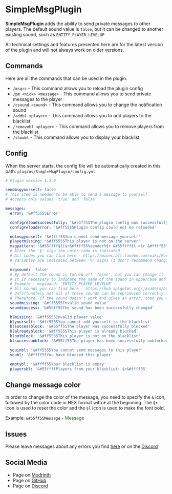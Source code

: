 # SimpleMsgPlugin
**SimpleMsgPlugin** adds the ability to send private messages to other players. The default sound value is `false`, but it can be changed to another existing sound, such as `ENTITY_PLAYER_LEVELUP`

All technical settings and features presented here are for the latest version of the plugin and will not always work on older versions.

## Commands
Here are all the commands that can be used in the plugin:
* `/msgrc` - This command allows you to reload the plugin config
* `/pm <nick> <message>` - This command allows you to send private messages to the player
* `/csound <sound>` - This command allows you to change the notification sound
* `/addbl <player>` - This command allows you to add players to the blacklist
* `/removebl <player>` - This command allows you to remove players from the blacklist
* `/showbl` - This command allows you to display your blacklist

## Config
When the server starts, the config file will be automatically created in this path: `plugins/SimpleMsgPlugin/config.yml`

```yml
# Plugin version 1.2.0

sendmsgyourself: false
# This item is needed to be able to send a message to yourself
# Accepts only values 'true' and 'false'

messages:
  error: '&#ff5555Error'

  configreloadsuccessfully: '&#55ff55The plugin config was successfully reloaded'
  configreloaderror: '&#ff5555Plugin config could not be reloaded'

  notmsgyouself: '&#ffff55You cannot send message yourself'
  playermissing: '&#ff5555This player is not on the server'
  msgpattern: '&#55ffff§l[§r&#ffff55%sender%§r &#55ffff§l->§r &#ffff55%recipient%§r&#55ffff§l]§r &#ffff55%message%§r'
  # After the '§' sign the color code is indicated
  # All codes you can find here - https://minecraft.fandom.com/wiki/Formatting_codes
  # Variables are indicated between '%' signs (I don't recommend changing them)

  msgsound: 'false'
  # By default the sound is turned off 'false', but you can change it
  # It is necessary to indicate the name of the sound in uppercase and with underscores
  # Example - msgsound: 'ENTITY_PLAYER_LEVELUP'
  # All sounds you can find here - https://hub.spigotmc.org/javadocs/bukkit/org/bukkit/Sound.html
  # Unfortunately not all of these sounds can be reproduced correctly
  # Therefore, if the sound doesn't work and gives an error, then you should change the sound
  soundmissing: '&#ff5555Invalid sound value'
  soundsuccess: '&#55ff55The sound has been successfully changed'

  blmissing: '&#ff5555Invalid player value'
  blyourself: '&#ff5555You cannot add yourself to the blacklist'
  blsuccessblock: '&#55ff55The player was successfully blocked'
  blalreadyblock: '&#ff5555This player is already blocked'
  blnotblock: '&#ff5555This player is not on the blacklist'
  blsuccessunblock: '&#55ff55The player has been successfully unblocked'

  youinbl: '&#ff5555You cannot send messages to this player'
  youbl: '&#ffff55You have blocked this player'

  emptybl: '&#ffff55Your blacklist is empty'
  playersbl: '&#55ffffPlayers from your blacklist: §r&#ffff55'
```

## Change message color
In order to change the color of the message, you need to specify the `&` icon, followed by the color code in HEX format with `#` at the beginning.
The `§r` icon is used to reset the color and the `§l` icon is used to make the font bold.

Example: `&#55ff55Message` - <span style="color:green">Message</span>

## Issues
Please leave messages about any errors you find [here](https://github.com/MusiJVR/SimpleMsgPlugin/issues) or on the [Discord](https://discord.gg/xY8WJt7VGr)

## Social Media

- Page on [Modrinth](https://modrinth.com/plugin/simplemsgplugin)
- Page on [GitHub](https://github.com/MusiJVR/SimpleMsgPlugin)
- Page on [Discord](https://discord.gg/xY8WJt7VGr)